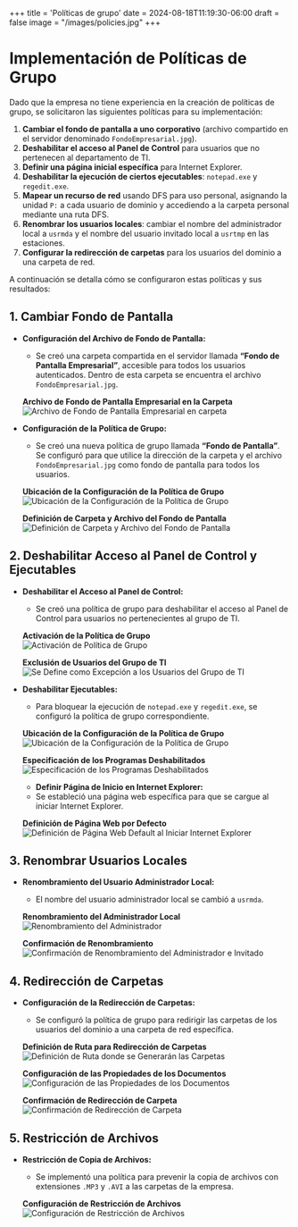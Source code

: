 +++
title = 'Políticas de grupo'
date = 2024-08-18T11:19:30-06:00
draft = false
image = "/images/policies.jpg"
+++
# Implementación de Políticas de Grupo

Dado que la empresa no tiene experiencia en la creación de políticas de grupo, se solicitaron las siguientes políticas para su implementación:

1. **Cambiar el fondo de pantalla a uno corporativo** (archivo compartido en el servidor denominado `FondoEmpresarial.jpg`).
2. **Deshabilitar el acceso al Panel de Control** para usuarios que no pertenecen al departamento de TI.
3. **Definir una página inicial específica** para Internet Explorer.
4. **Deshabilitar la ejecución de ciertos ejecutables**: `notepad.exe` y `regedit.exe`.
5. **Mapear un recurso de red** usando DFS para uso personal, asignando la unidad `P:` a cada usuario de dominio y accediendo a la carpeta personal mediante una ruta DFS.
6. **Renombrar los usuarios locales**: cambiar el nombre del administrador local a `usrmda` y el nombre del usuario invitado local a `usrtmp` en las estaciones.
7. **Configurar la redirección de carpetas** para los usuarios del dominio a una carpeta de red.

A continuación se detalla cómo se configuraron estas políticas y sus resultados:

## 1. Cambiar Fondo de Pantalla

- **Configuración del Archivo de Fondo de Pantalla:**
  - Se creó una carpeta compartida en el servidor llamada **“Fondo de Pantalla Empresarial”**, accesible para todos los usuarios autenticados. Dentro de esta carpeta se encuentra el archivo `FondoEmpresarial.jpg`.

  **Archivo de Fondo de Pantalla Empresarial en la Carpeta**  
  ![Archivo de Fondo de Pantalla Empresarial en carpeta](/images/FPE.png)

- **Configuración de la Política de Grupo:**
  - Se creó una nueva política de grupo llamada **“Fondo de Pantalla”**. Se configuró para que utilice la dirección de la carpeta y el archivo `FondoEmpresarial.jpg` como fondo de pantalla para todos los usuarios.

  **Ubicación de la Configuración de la Política de Grupo**  
  ![Ubicación de la Configuración de la Política de Grupo](/images/WP.png)

  **Definición de Carpeta y Archivo del Fondo de Pantalla**  
  ![Definición de Carpeta y Archivo del Fondo de Pantalla](/images/WP2.png)

## 2. Deshabilitar Acceso al Panel de Control y Ejecutables

- **Deshabilitar el Acceso al Panel de Control:**
  - Se creó una política de grupo para deshabilitar el acceso al Panel de Control para usuarios no pertenecientes al grupo de TI. 

  **Activación de la Política de Grupo**  
  ![Activación de Política de Grupo](/images/APC.png)

  **Exclusión de Usuarios del Grupo de TI**  
  ![Se Define como Excepción a los Usuarios del Grupo de TI](/images/EXC_TI.png)

- **Deshabilitar Ejecutables:**
  - Para bloquear la ejecución de `notepad.exe` y `regedit.exe`, se configuró la política de grupo correspondiente.

  **Ubicación de la Configuración de la Política de Grupo**  
  ![Ubicación de la Configuración de la Política de Grupo](/images/GPME.png)

  **Especificación de los Programas Deshabilitados**  
  ![Especificación de los Programas Deshabilitados](/images/PG_DES.png)


  - **Definir Página de Inicio en Internet Explorer:**
  - Se estableció una página web específica para que se cargue al iniciar Internet Explorer.

  **Definición de Página Web por Defecto**  
  ![Definición de Página Web Default al Iniciar Internet Explorer](/images/Web_default.png)

## 3. Renombrar Usuarios Locales

- **Renombramiento del Usuario Administrador Local:**
  - El nombre del usuario administrador local se cambió a `usrmda`.

  **Renombramiento del Administrador Local**  
  ![Renombramiento del Administrador](/images/Admin_rename.png)

  **Confirmación de Renombramiento**  
  ![Confirmación de Renombramiento del Administrador e Invitado](/images/Rename.png)

## 4. Redirección de Carpetas

- **Configuración de la Redirección de Carpetas:**
  - Se configuró la política de grupo para redirigir las carpetas de los usuarios del dominio a una carpeta de red específica.

  **Definición de Ruta para Redirección de Carpetas**  
  ![Definición de Ruta donde se Generarán las Carpetas](/images/File_path.png)

  **Configuración de las Propiedades de los Documentos**  
  ![Configuración de las Propiedades de los Documentos](/images/Proper_config.png)

  **Confirmación de Redirección de Carpeta**  
  ![Confirmación de Redirección de Carpeta](/images/redirect.png)

## 5. Restricción de Archivos

- **Restricción de Copia de Archivos:**
  - Se implementó una política para prevenir la copia de archivos con extensiones `.MP3` y `.AVI` a las carpetas de la empresa.

  **Configuración de Restricción de Archivos**  
  ![Configuración de Restricción de Archivos](/images/RestriccionArchivos.png)
